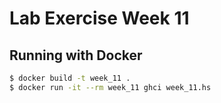 # Lab Exercise Week 11

## Running with Docker

```sh
$ docker build -t week_11 .
$ docker run -it --rm week_11 ghci week_11.hs
```
